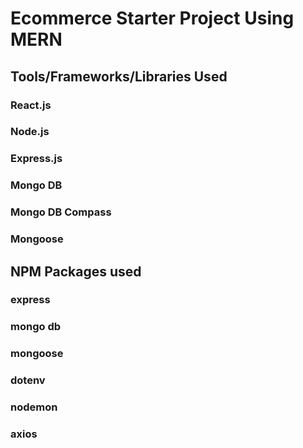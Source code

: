 # Ecommerce Starter Project Using MERN

## Tools/Frameworks/Libraries Used

### React.js

### Node.js

### Express.js

### Mongo DB

### Mongo DB Compass

### Mongoose

## NPM Packages used

### express

### mongo db

### mongoose

### dotenv

### nodemon

### axios

